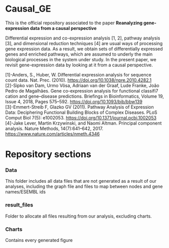# Causal_GE
This is the official repository associated to the paper **Reanalyzing gene-expression data from a causal perspective**

Differential expression and co-expression analysis [1, 2], pathway analysis [3], and dimensional reduction techniques [4] are usual ways of processing gene expression data.
As a result, we obtain sets of differentially expressed genes and enriched pathways, which are assumed to underly the main biological processes in the system under study.
In the present paper, we revisit gene-expression data by looking at it from a causal perspective.  

[1]-Anders, S., Huber, W. Differential expression analysis for sequence count data. Nat. Prec. (2010). https://doi.org/10.1038/npre.2010.4282.1  
[2]-Sipko van Dam, Urmo Võsa, Adriaan van der Graaf, Lude Franke, João Pedro de Magalhães. Gene co-expression analysis for functional classifi7
cation and gene–disease predictions. Briefings in Bioinformatics, Volume 19, Issue 4, 2018, Pages 575–592. https://doi.org/10.1093/bib/bbw139  
[3]-Emmert-Streib F, Glazko GV (2011). Pathway Analysis of Expression Data: Deciphering Functional Building Blocks
of Complex Diseases. PLoS Comput Biol 7(5): e1002053. https://doi.org/10.1371/journal.pcbi.1002053  
[4]-Jake Lever, Martin Krzywinski, and Naomi Altman. Principal component analysis. Nature Methods, 14(7):641–642, 2017. https://www.nature.com/articles/nmeth.4346  

# Repository sections
### Data
This folder includes all data files that are not generated as a result of our analyses, including the graph file and files to map between nodes and
gene names/ESEMBL ids

### result_files
Folder to allocate all files resulting from our analysis, excluding charts.

### Charts
Contains every generated figure 
